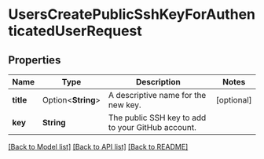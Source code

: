 # UsersCreatePublicSshKeyForAuthenticatedUserRequest

## Properties

Name | Type | Description | Notes
------------ | ------------- | ------------- | -------------
**title** | Option<**String**> | A descriptive name for the new key. | [optional]
**key** | **String** | The public SSH key to add to your GitHub account. | 

[[Back to Model list]](../README.md#documentation-for-models) [[Back to API list]](../README.md#documentation-for-api-endpoints) [[Back to README]](../README.md)


